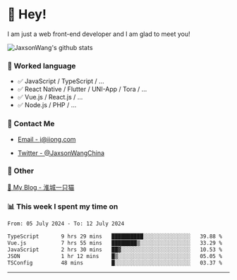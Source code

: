 # 👋 Hey!

I am just a web front-end developer and I am glad to meet you!

![JaxsonWang's github stats](https://github-readme-stats.vercel.app/api?username=JaxsonWang&&show_icons=true&&title_color=1abc9c&&icon_color=1abc9c)


### 📝 Worked language

- ✅ JavaScript / TypeScript / ...
- ✅ React Native / Flutter / UNI-App / Tora / ...
- ✅ Vue.js / React.js / ...
- ✅ Node.js / PHP / ...

### 📮 Contact Me

- [Email - i@iiong.com](mailto:i@iiong.com)

- [Twitter - @JaxsonWangChina](https://twitter.com/JaxsonWangChina)

### 🤪 Other

[📌 My Blog - 淮城一只猫](https://iiong.com)

### 📊 This week I spent my time on

<!--START_SECTION:waka-->

```txt
From: 05 July 2024 - To: 12 July 2024

TypeScript       9 hrs 29 mins   ██████████░░░░░░░░░░░░░░░   39.88 %
Vue.js           7 hrs 55 mins   ████████▒░░░░░░░░░░░░░░░░   33.29 %
JavaScript       2 hrs 30 mins   ██▓░░░░░░░░░░░░░░░░░░░░░░   10.53 %
JSON             1 hr 12 mins    █▒░░░░░░░░░░░░░░░░░░░░░░░   05.05 %
TSConfig         48 mins         █░░░░░░░░░░░░░░░░░░░░░░░░   03.37 %
```

<!--END_SECTION:waka-->

---
